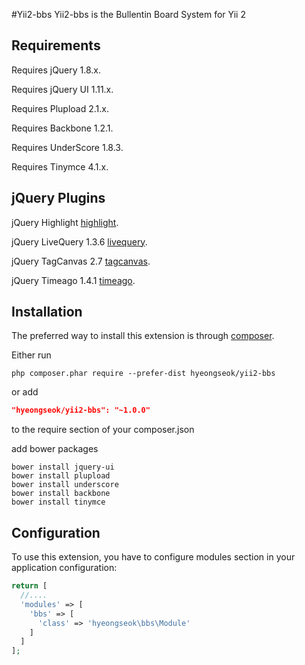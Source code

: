 #Yii2-bbs 
Yii2-bbs is the Bullentin Board System for Yii 2 


Requirements
------------

Requires jQuery 1.8.x.

Requires jQuery UI 1.11.x. 

Requires Plupload 2.1.x.

Requires Backbone 1.2.1.

Requires UnderScore 1.8.3.

Requires Tinymce 4.1.x.


jQuery Plugins
--------------

jQuery Highlight       [highlight](https://github.com/bartaz/sandbox.js/blob/master/jquery.highlight.js).

jQuery LiveQuery 1.3.6 [livequery](https://github.com/brandonaaron/livequery).

jQuery TagCanvas 2.7   [tagcanvas](http://www.goat1000.com/jquery.tagcanvas.min.js?2.7).

jQuery Timeago 1.4.1   [timeago](http://timeago.yarp.com/jquery.timeago.js).


Installation
------------

The preferred way to install this extension is through [composer](http://getcomposer.org/download/).

Either run

```
php composer.phar require --prefer-dist hyeongseok/yii2-bbs
```

or add

```json
"hyeongseok/yii2-bbs": "~1.0.0"
```

to the require section of your composer.json


add bower packages

```
bower install jquery-ui
bower install plupload
bower install underscore
bower install backbone
bower install tinymce
```


Configuration
-------------

To use this extension, you have to configure modules section in your application configuration:

```php
return [
  //....
  'modules' => [
    'bbs' => [
      'class' => 'hyeongseok\bbs\Module'
    ]
  ]
];
```

